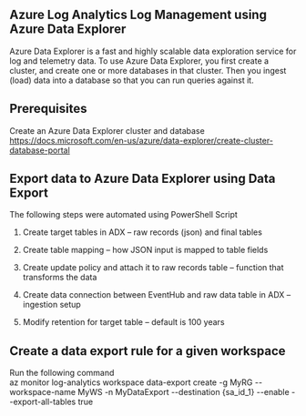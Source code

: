 ## Azure Log Analytics Log Management using Azure Data Explorer  
Azure Data Explorer is a fast and highly scalable data exploration service for log and telemetry data. 
To use Azure Data Explorer, you first create a cluster, and create one or more databases in that cluster. 
Then you ingest (load) data into a database so that you can run queries against it.

## Prerequisites
Create an Azure Data Explorer cluster and database  
https://docs.microsoft.com/en-us/azure/data-explorer/create-cluster-database-portal  

## Export data to Azure Data Explorer using Data Export  
The following steps were automated using PowerShell Script

1. Create target tables in ADX – raw records (json) and final tables  

2. Create table mapping – how JSON input is mapped to table fields  

3. Create update policy and attach it to raw records table – function that transforms the data  

4. Create data connection between EventHub and raw data table in ADX – ingestion setup  

5. Modify retention for target table – default is 100 years  

## Create a data export rule for a given workspace 

Run the following command  
az monitor log-analytics workspace data-export create -g MyRG --workspace-name MyWS -n MyDataExport --destination {sa_id_1} --enable --export-all-tables true  



